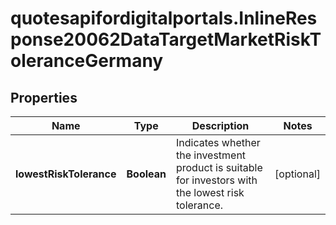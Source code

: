 # quotesapifordigitalportals.InlineResponse20062DataTargetMarketRiskToleranceGermany

## Properties

Name | Type | Description | Notes
------------ | ------------- | ------------- | -------------
**lowestRiskTolerance** | **Boolean** | Indicates whether the investment product is suitable for investors with the lowest risk tolerance. | [optional] 


